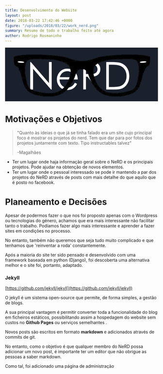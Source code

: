 ```yaml
---
title: Desenvolvimento do Website
layout: post
date: 2018-03-22 17:42:46 +0000
figure: "/uploads/2018/03/22/work_nerd.png"
summary: Resumo de todo o trabalho feito até agora
author: Rodrigo Rosmaninho
---
```

![](/uploads/2018/03/22/nerd_s.png)

# Motivações e Objetivos

> "Quanto às ideias o que já se tinha falado era um site cujo principal foco é mostrar os projetos do nerd. Tem que dar para por fotos dos projetos juntamente com texto. Tipo instructables talvez"
>
> -Magalhães

* Ter um lugar onde haja informação geral sobre o NeRD e os principais projetos. Pode ajudar na obtenção de novos elementos.
* Ter um lugar onde o pessoal interessado se pode ir mantendo a par dos projetos do NeRD através de posts com mais detalhe do que aquilo que é posto no facebook.

# **Planeamento e Decisões**

Apesar de podermos fazer o que nos foi proposto apenas com o Wordpress ou tecnologias do género, achamos que era mais interessante não facilitar tanto o trabalho. Podíamos fazer algo mais interessante e aprender a fazer sites em condições no processo.

No entanto, também não queremos que seja tudo muito complicado e que tenhamos que 'reinventar a roda' constantemente.

Após a maioria do site ter sido pensado e desenvolvido com uma framework baseada em python (Django), foi descoberta uma alternativa melhor e o site foi, portanto, adaptado.

### Jekyll

[https://github.com/jekyll/jekyll](https://github.com/jekyll/jekyll)

O jekyll é um sistema open-source que permite, de forma simples, a gestão de blogs.

A sua principal vantagem é permitir converter toda a funcionalidade do blog em ficheiros estáticos, possibilitando assim a hospedagem do website sem custos no **Github Pages** ou serviços semelhantes .

Novos posts são escritos em formato **markdown** e adicionados através de commits de git.

No entanto, como o objetivo é que qualquer membro do NeRD possa adicionar um novo post, é importante ter um editor que não obrigue as pessoas a saber markdown.

Como tal, foi adicionado uma página de administração